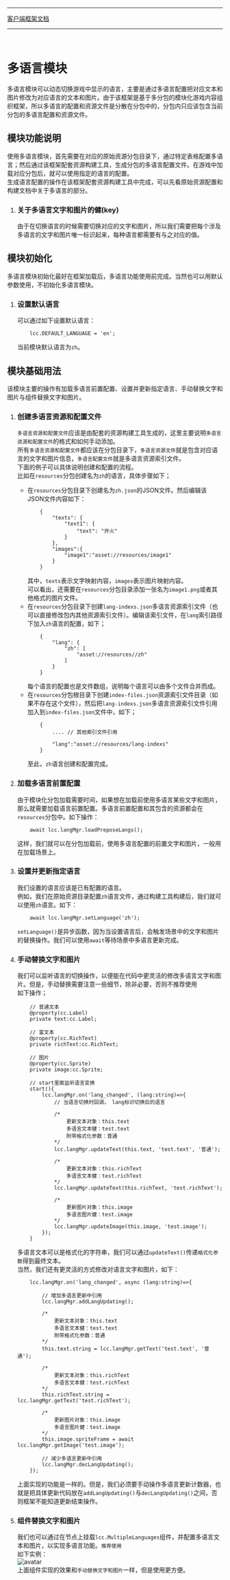 ****
[客户端框架文档](./1.客户端框架文档.md)<br/>
****
<br/>

# **多语言模块**

多语言模块可以动态切换游戏中显示的语言，主要是通过多语言配置把对应文本和图片修改为对应语言的文本和图片。由于该框架是基于多分包的模块化游戏内容组织框架，所以多语言的配置和资源文件是分散在分包中的，分包内只应该包含当前分包的多语言配置和资源文件。

## **模块功能说明**

使用多语言模块，首先需要在对应的原始资源分包目录下，通过特定表格配置多语言；然后通过该框架配套资源构建工具，生成分包的多语言配置文件。在游戏中加载对应分包后，就可以使用指定的语言的配置。<br/>
生成语言配置的操作在该框架配套资源构建工具中完成，可以先看原始资源配置和构建文档中关于多语言的部分。

1. ### 关于多语言文字和图片的健(key)
    由于在切换语言的时候需要切换对应的文字和图片，所以我们需要把每个涉及多语言的文字和图片唯一标识起来，每种语言都需要有与之对应的值。

## **模块初始化**

多语言模块初始化最好在框架加载后，多语言功能使用前完成。当然也可以用默认参数使用，不初始化多语言模块。<br/>

1. ### 设置默认语言
    可以通过如下设置默认语言：<br/>
    ```
        lcc.DEFAULT_LANGUAGE = 'en';
    ```
    当前模块默认语言为`zh`。

## **模块基础用法**

该模块主要的操作有加载多语言前置配置、设置并更新指定语言、手动替换文字和图片与组件替换文字和图片。

1. ### 创建多语言资源和配置文件
    `多语言资源和配置文件`应该是由配套的资源构建工具生成的，这里主要说明`多语言资源和配置文件`的格式和如何手动添加。<br/>
    所有`多语言资源和配置文件`都应该在分包目录下，`多语言资源文件`就是包含对应语言的文字和图片信息，`多语言配置文件`就是多语言资源索引文件。<br/>
    下面的例子可以具体说明创建和配置的流程。<br/>
    比如在`resources`分包创建名为`zh`的语言，具体步骤如下；<br/>
    * 在`resources`分包目录下创建名为`zh.json`的JSON文件。然后编辑该JSON文件内容如下：<br/>
        ```
            {
                "texts": {
                    "text1": {
                        "text": "开火"
                    }
                },
                "images":{
                    "image1":"asset://resources/image1"
                }
            }
        ```
        其中，`texts`表示文字映射内容，`images`表示图片映射内容。<br/>
        可以看出，还需要在`resources`分包目录添加一张名为`image1.png`或者其他格式的图片文件。
     * 在`resources`分包目录下创建`lang-indexs.json`多语言资源索引文件（也可以直接修改包内其他资源索引文件）。编辑该索引文件，在`lang`索引路径下加入`zh`语言的配置，如下；<br/>
        ```
            {
                "lang": {
                    "zh": [
                        "asset://resources//zh"
                    ]
                }
            }
        ```
        每个语言的配置也是文件数组，说明每个语言可以由多个文件合并而成。
    * 在`resources`分包根目录下创建`index-files.json`资源索引文件目录（如果不存在这个文件），然后把`lang-indexs.json`多语言资源索引文件引用加入到`index-files.json`文件中，如下；<br/>
        ```
            {
                .... // 其他索引文件引用

                "lang":"asset://resources/lang-indexs"
            }
        ```
        至此，`zh`语言创建和配置完成。

1. ### 加载多语言前置配置
    由于模块化分包加载需要时间，如果想在加载前使用多语言某些文字和图片，那么就需要加载语言前置配置。多语言前置配置和其包含的资源都会在`resources`分包中。如下操作：<br/>
    ```
        await lcc.langMgr.loadPreposeLangs();
    ```
    这样，我们就可以在分包加载前，使用多语言配置的前置文字和图片，一般用在加载场景上。

2. ### 设置并更新指定语言
    我们设置的语言应该是已有配置的语言。<br/>
    例如，我们在原始资源目录配置`zh`语言文件，通过构建工具构建后，我们就可以使用`zh`语言。如下：<br/>
    ```
        await lcc.langMgr.setLanguage('zh');
    ```
    `setLanguage()`是异步函数，因为当设置语言后，会触发场景中的文字和图片的替换操作。我们可以使用`await`等待场景中多语言更新完成。

3. ### 手动替换文字和图片
    我们可以监听语言的切换操作，以便能在代码中更灵活的修改多语言文字和图片。但是，手动替换需要注意一些细节，除非必要，否则不推荐使用<br/>
    如下操作；<br/>
    ```
        // 普通文本
        @property(cc.Label)
        private text:cc.Label;

        // 富文本
        @property(cc.RichText)
        private richText:cc.RichText;

        // 图片
        @property(cc.Sprite)
        private image:cc.Sprite;

        // start里面监听语言变换
        start(){
            lcc.langMgr.on('lang_changed', (lang:string)=>{
                // 当语言切换时回调， lang标识切换后的语言

                /*
                    更新文本对象：this.text
                    多语言文本健：test.text
                    附带格式化参数：普通
                */
                lcc.langMgr.updateText(this.text, 'test.text', '普通');

                /*
                    更新文本对象：this.richText
                    多语言文本健：test.richText
                */
                lcc.langMgr.updateText(this.richText, 'test.richText');

                /*
                    更新图片对象：this.image
                    多语言图片健：test.image
                */
                lcc.langMgr.updateImage(this.image, 'test.image');
            });
        }
    ```
    多语言文本可以是格式化的字符串，我们可以通过`updateText()`传递`格式化参数`得到最终文本。<br/>
    当然，我们还有更灵活的方式修改对语言文字和图片，如下：<br/>
    ```
        lcc.langMgr.on('lang_changed', async (lang:string)=>{

            // 增加多语言更新中引用
            lcc.langMgr.addLangUpdating();

            /*
                更新文本对象：this.text
                多语言文本健：test.text
                附带格式化参数：普通
            */
            this.text.string = lcc.langMgr.getText('test.text', '普通');

            /*
                更新文本对象：this.richText
                多语言文本健：test.richText
            */
            this.richText.string = lcc.langMgr.getText('test.richText');

            /*
                更新图片对象：this.image
                多语言图片健：test.image
            */
            this.image.spriteFrame = await lcc.langMgr.getImage('test.image');

            // 减少多语言更新中引用
            lcc.langMgr.decLangUpdating();
        });
    ```
    上面实现的功能是一样的。但是，我们必须要手动操作多语言更新计数器，也就是把具体更新代码放在`addLangUpdating()`与`decLangUpdating()`之间，否则框架不能知道更新结束操作。

4. ### 组件替换文字和图片
    我们也可以通过在节点上挂载`lcc.MultipleLanguages`组件，并配置多语言文本和图片，以实现多语言功能。`推荐使用`<br/>
    如下实例：<br/>
    ![avatar](./images/MultipleLanguages组件实例.jpg)<br/>
    上面组件实现的效果和`手动替换文字和图片`一样，但是使用更方便。

